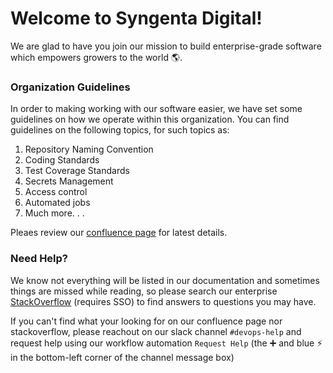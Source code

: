 # Welcome to Syngenta Digital!

We are glad to have you join our mission to build enterprise-grade software which empowers growers to the world 🌎.

### Organization Guidelines

In order to making working with our software easier, we have set some guidelines on how we operate within this organization. You can find guidelines on the following topics, for such topics as:

1. Repository Naming Convention
2. Coding Standards
3. Test Coverage Standards
4. Secrets Management
5. Access control
6. Automated jobs
7. Much more. . .

Pleaes review our [confluence page](https://digitial-product-engineering.atlassian.net/wiki/spaces/GDO) for latest details.

### Need Help?

We know not everything will be listed in our documentation and sometimes things are missed while reading, so please search our enterprise [StackOverflow](https://stackoverflowteams.com/c/syngentadigital/questions) (requires SSO) to find answers to questions you may have.

If you can't find what your looking for on our confluence page nor stackoverflow, please reachout on our slack channel `#devops-help` and request help using our workflow automation `Request Help` (the :heavy_plus_sign: and blue :zap: in the bottom-left corner of the channel message box)


